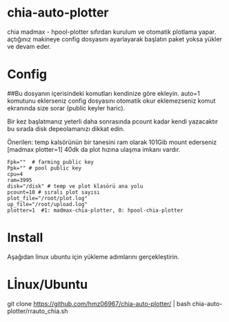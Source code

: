 # chia-auto-plotter
chia madmax - hpool-plotter sıfırdan kurulum ve otomatik plotlama yapar.
açtığınız makineye config dosyasını ayarlayarak başlatın paket yoksa yükler ve devam eder.

# Config

##Bu dosyanın içerisindeki komutları kendinize göre ekleyin. auto=1 komutunu eklerseniz config dosyasını otomatik okur  eklemezseniz komut ekranında size sorar (public keyler haric).

Bir kez başlatmanız yeterli daha sonrasında pcount kadar kendi yazacaktır bu sırada disk depeolamanızı dikkat edin.

Önerilen: temp kalsörünün bir tanesini ram olarak 101Gib mount ederseniz [madmax plotter=1] 40dk da plot hızına ulaşma imkanı vardır.

    Fpk=""  # farming public key
    Ppk="" # pool public key
    cpu=4
    ram=3995
    disk="/disk" # temp ve plot klasörü ana yolu 
    pcount=10 # sıralı plot sayısı 
    plot_file="/root/plot.log"
    up_file="/root/upload.log"
    plotter=1  #1: madmax-chia-plotter, 0: hpool-chia-plotter


# Install 

Aşağıdan linux ubuntu için yükleme adımlarını gerçekleştirin.

# Lİnux/Ubuntu

git clone https://github.com/hmz06967/chia-auto-plotter/ | bash chia-auto-plotter/rrauto_chia.sh
